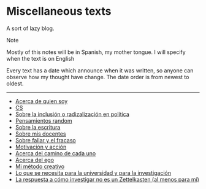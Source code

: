 # Miscellaneous texts

A sort of lazy blog. 

> [!NOTE]
> Mostly of this notes will be in Spanish, my mother tongue.
> I will specify when the text is on English

Every text has a date which announce when it was written,
so anyone can observe how my thought have change.
The date order is from newest to oldest.

---

- [Acerca de quien soy](./who-am-i.md)
- [CS](./cs.md)
- [Sobre la inclusión o radizalización en política](./on-integration.md)
- [Pensamientos random](./random.md)
- [Sobre la escritura](./on-writing.md)
- [Sobre mis docentes](./teachers)
- [Sobre fallar y el fracaso](./on-failing.md)
- [Motivación y acción](./motivacion-accion.md)
- [Acerca del camino de cada uno](./pathless-path.md)
- [Acerca del ego](./on-ego.md)
- [Mi método creativo](./creativity-methods.md)
- [Lo que se necesita para la universidad y para la investigación](./what-it-takes.md)
- [La respuesta a cómo investigar no es un Zettelkasten (al menos para mí)](./not-zk.md)
